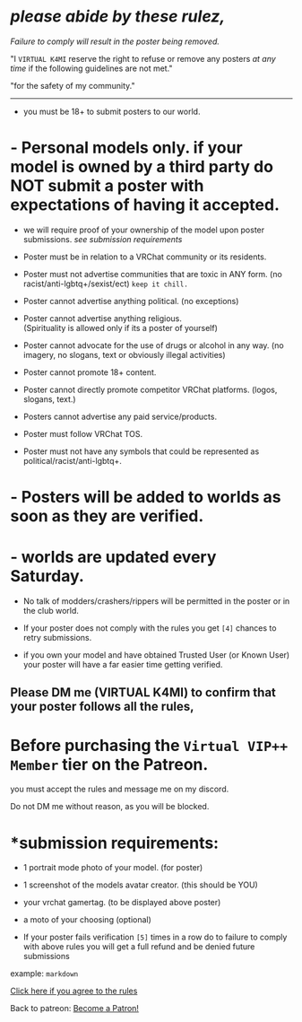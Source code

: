 # _please abide by these rulez,_
 _Failure to comply will result in the poster being removed._


"I `VIRTUAL K4MI` reserve the right to refuse or remove any posters 
_at any time_
if the following guidelines are not met."

 "for the safety of my community."

------------------------------------------------------------------------------------------------------
- you must be 18+ to submit posters to our world.

# - Personal models only. if your model is owned by a third party do NOT submit a poster with expectations of having it accepted.
- we will require proof of your ownership of the model upon poster submissions.
  *see submission requirements*

- Poster must be in relation to a VRChat community or its residents.

- Poster must not advertise communities that are toxic in ANY form.
   (no racist/anti-lgbtq+/sexist/ect)    `keep it chill.`

- Poster cannot advertise anything political. (no exceptions)

- Poster cannot advertise anything religious.  
   (Spirituality is allowed only if its a poster of yourself)

- Poster cannot advocate for the use of drugs or alcohol in any way.
    (no imagery, no slogans, text or obviously illegal activities)

- Poster cannot promote 18+ content. 

- Poster cannot directly promote competitor VRChat platforms.  (logos, slogans, text.)

- Posters cannot advertise any paid service/products.

- Poster must follow VRChat TOS.

- Poster must not have any symbols that could be represented as political/racist/anti-lgbtq+.

# - Posters will be added to worlds as soon as they are verified. 
# - worlds are updated every Saturday.

- No talk of modders/crashers/rippers will be permitted in the poster or in the club world.

- If your poster does not comply with the rules you get `[4]` chances to retry submissions. 

- if you own your model and have obtained Trusted User (or Known User) your poster will have a far easier time getting verified.


## Please DM me (VIRTUAL K4MI) to confirm that your poster follows all the rules, 
# Before purchasing the `Virtual VIP++ Member` tier on the Patreon.
   you must accept the rules and
  message me on my discord. 
  
  Do not DM me without reason, as you will be blocked.
  
  # *submission requirements:
 -  1 portrait mode photo of your model. (for poster)
 -  1 screenshot of the models avatar creator. (this should be YOU)
  - your vrchat gamertag. (to be displayed above poster)
  - a moto of your choosing (optional)

- If your poster fails verification `[5]` times in a row do to failure to comply with above rules you will get a full refund and be denied future submissions


example:
```markdown```




[Click here if you agree to the rules](https://virtual-k4mi-club.github.io/Master/x/disc-owo-rd) 



Back to patreon:
<a href="https://www.patreon.com/bePatron?u=76030639" data-patreon-widget-type="become-patron-button">Become a Patron!</a><script async src="https://c6.patreon.com/becomePatronButton.bundle.js"></script>


